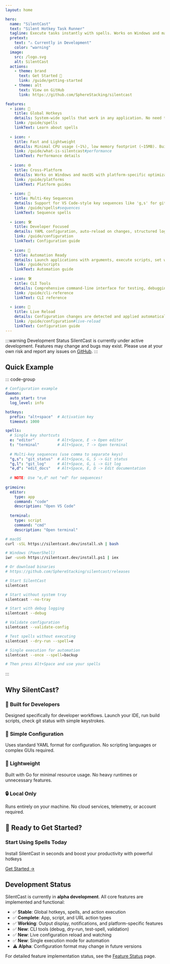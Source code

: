 ```yaml
---
layout: home

hero:
  name: "SilentCast"
  text: "Silent Hotkey Task Runner"
  tagline: Execute tasks instantly with spells. Works on Windows and macOS. Lightweight and developer-friendly.
  pretext:
    text: "⚠️ Currently in Development"
    color: "warning"
  image:
    src: /logo.svg
    alt: SilentCast
  actions:
    - theme: brand
      text: Get Started 🚀
      link: /guide/getting-started
    - theme: alt
      text: View on GitHub
      link: https://github.com/SphereStacking/silentcast

features:
  - icon: 🎯
    title: Global Hotkeys
    details: System-wide spells that work in any application. No need to focus a specific window.
    link: /guide/spells
    linkText: Learn about spells
    
  - icon: ⚡
    title: Fast and Lightweight
    details: Minimal CPU usage (~1%), low memory footprint (~15MB). Built with Go for efficiency.
    link: /guide/what-is-silentcast#performance
    linkText: Performance details
    
  - icon: 🌐
    title: Cross-Platform
    details: Works on Windows and macOS with platform-specific optimizations.
    link: /guide/platforms
    linkText: Platform guides
    
  - icon: 🎨
    title: Multi-Key Sequences
    details: Support for VS Code-style key sequences like 'g,s' for git status. Configurable timeouts.
    link: /guide/spells#sequences
    linkText: Sequence spells
    
  - icon: 🛠️
    title: Developer Focused
    details: YAML configuration, auto-reload on changes, structured logging, and detailed documentation.
    link: /guide/configuration
    linkText: Configuration guide
    
  - icon: 🤖
    title: Automation Ready
    details: Launch applications with arguments, execute scripts, set working directories, and use environment variables.
    link: /guide/scripts
    linkText: Automation guide
    
  - icon: 🛠️
    title: CLI Tools
    details: Comprehensive command-line interface for testing, debugging, validation, and automation workflows.
    link: /guide/cli-reference
    linkText: CLI reference
    
  - icon: 🔄
    title: Live Reload
    details: Configuration changes are detected and applied automatically. No need to restart the application.
    link: /guide/configuration#live-reload
    linkText: Configuration guide
---
```


:::warning Development Status
SilentCast is currently under active development. Features may change and bugs may exist. Please use at your own risk and report any issues on [GitHub](https://github.com/SphereStacking/silentcast/issues).
:::

## Quick Example

::: code-group

```yaml [spellbook.yml]
# Configuration example
daemon:
  auto_start: true
  log_level: info

hotkeys:
  prefix: "alt+space"  # Activation key
  timeout: 1000

spells:
  # Single key shortcuts
  e: "editor"          # Alt+Space, E -> Open editor
  t: "terminal"        # Alt+Space, T -> Open terminal
  
  # Multi-key sequences (use comma to separate keys)
  "g,s": "git_status"  # Alt+Space, G, S -> Git status
  "g,l": "git_log"     # Alt+Space, G, L -> Git log
  "e,d": "edit_docs"   # Alt+Space, E, D -> Edit documentation
  
  # NOTE: Use "e,d" not "ed" for sequences!
  
grimoire:
  editor:
    type: app
    command: "code"
    description: "Open VS Code"
  
  terminal:
    type: script
    command: "cmd"
    description: "Open terminal"
```

```bash [Installation]
# macOS
curl -sSL https://silentcast.dev/install.sh | bash

# Windows (PowerShell)
iwr -useb https://silentcast.dev/install.ps1 | iex

# Or download binaries
# https://github.com/SphereStacking/silentcast/releases
```

```bash [Usage]
# Start SilentCast
silentcast

# Start without system tray
silentcast --no-tray

# Start with debug logging
silentcast --debug

# Validate configuration
silentcast --validate-config

# Test spells without executing
silentcast --dry-run --spell=e

# Single execution for automation
silentcast --once --spell=backup

# Then press Alt+Space and use your spells
```

:::

## Why SilentCast?

<div class="grid md:grid-cols-2 gap-8 my-12">

<div class="space-y-6">

### 🎯 **Built for Developers**

Designed specifically for developer workflows. Launch your IDE, run build scripts, check git status with simple keystrokes.

### 🧩 **Simple Configuration**

Uses standard YAML format for configuration. No scripting languages or complex GUIs required.

</div>

<div class="space-y-6">

### 🚀 **Lightweight**

Built with Go for minimal resource usage. No heavy runtimes or unnecessary features.

### 🔒 **Local Only**

Runs entirely on your machine. No cloud services, telemetry, or account required.

</div>

</div>


## 🚀 Ready to Get Started?

<div class="my-16 text-center">
  <div class="inline-block relative px-16 py-12 rounded-3xl bg-gradient-to-br from-white/5 to-white/[0.02] border border-indigo-500/20 overflow-hidden transition-all duration-300 hover:scale-110 hover:border-indigo-500/40 hover:shadow-[0_20px_25px_-5px_rgba(99,102,241,0.1),0_10px_10px_-5px_rgba(99,102,241,0.04),inset_0_1px_0_0_rgba(255,255,255,0.1)] group">
    <div class="absolute inset-[-50%] bg-[radial-gradient(circle_at_center,rgba(99,102,241,0.3)_0%,transparent_70%)] opacity-0 transition-opacity duration-300 pointer-events-none group-hover:opacity-50 group-hover:animate-pulse"></div>
    <div class="relative z-10">
      <h3 class="text-3xl font-bold mb-4 bg-gradient-to-r from-indigo-500 to-purple-500 bg-clip-text text-transparent">
        Start Using Spells Today
      </h3>
      <p class="text-lg text-gray-600 dark:text-gray-400 mb-8 max-w-2xl mx-auto">
        Install SilentCast in seconds and boost your productivity with powerful hotkeys
      </p>
      <a href="/guide/getting-started" class="inline-flex items-center gap-2 px-8 py-3.5 border-4 border-gradient-to-r from-indigo-500 to-purple-600 font-semibold text-lg rounded-xl no-underline transition-all duration-300 relative overflow-hidden shadow-[0_10px_15px_-3px_rgba(99,102,241,0.3),0_4px_6px_-2px_rgba(99,102,241,0.2)] group/btn ">
        <span class="absolute inset-0 bg-gradient-to-r from-white/20 to-transparent opacity-0 transition-opacity duration-300 group-hover/btn:opacity-80"></span>
        <span class="relative z-10 ">Get Started</span>
        <span class="relative z-10 text-xl transition-transform duration-300 group-hover/btn:translate-x-1">→</span>
      </a>
    </div>
  </div>
</div>

## Development Status

SilentCast is currently in **alpha development**. All core features are implemented and functional:

- ✅ **Stable**: Global hotkeys, spells, and action execution
- ✅ **Complete**: App, script, and URL action types
- ✅ **Working**: Output display, notifications, and platform-specific features
- ✅ **New**: CLI tools (debug, dry-run, test-spell, validation)
- ✅ **New**: Live configuration reload and watching
- ✅ **New**: Single execution mode for automation
- ⚠️ **Alpha**: Configuration format may change in future versions

For detailed feature implementation status, see the [Feature Status](/features-status) page.

<style>
/* Hero animations */
.VPHero .VPImage {
  /* animation: float 6s ease-in-out infinite; */
  filter: drop-shadow(0 25px 25px rgb(0 0 0 / 0.15));
  width: 11rem;
  height: 11rem;
  transition: transform 0.3s ease;
}

@media (min-width: 768px) {
  .VPHero .VPImage {
    width: 15rem;
    height: 15rem;
  }
}

@media (min-width: 1024px) {
  .VPHero .VPImage {
    width: 18rem;
    height: 18rem;
  }
}
</style>

